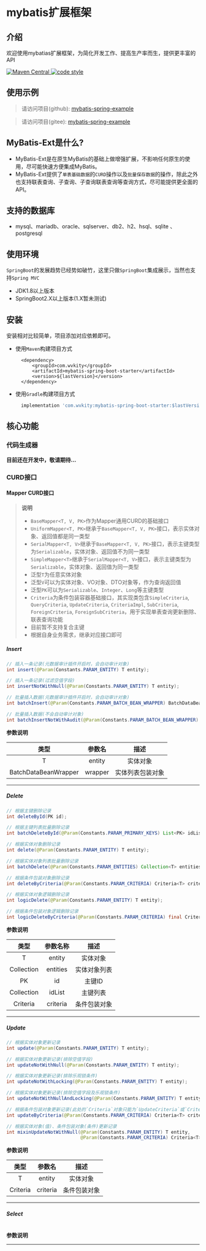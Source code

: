 # mybatis扩展框架

## 介绍
<p align="left">
  欢迎使用mybatias扩展框架，为简化开发工作、提高生产率而生，提供更丰富的API
</p>
<p align="left">
  <a href="https://search.maven.org/#search%7Cga%7C1%7Cg%3A%22com.wvkity">
    <img alt="Maven Central" src="https://img.shields.io/maven-central/v/com.wvkity/mybatis-core">
  </a>
  <a href="https://www.apache.org/licenses/LICENSE-2.0">
    <img alt="code style" src="https://img.shields.io/badge/license-Apache%202-4EB1BA.svg?style=flat-square">
  </a>
</p>

## 使用示例
> 请访问项目(github): [mybatis-spring-example](https://github.com/wvkity/mybatis-spring-example)

> 请访问项目(gitee): [mybatis-spring-example](https://gitee.com/wvkity/mybatis-spring-example)

## MyBatis-Ext是什么?
* MyBatis-Ext是在原生MyBatis的基础上做增强扩展，不影响任何原生的使用，尽可能快速方便集成MyBatis。
* MyBatis-Ext提供了`单表基础数据`的`CURD`操作以及`批量保存数据`的操作，除此之外也支持联表查询、子查询、子查询联表查询等查询方式，尽可能提供更全面的API。

## 支持的数据库
* mysql、mariadb、oracle、sqlserver、db2、h2、hsql、sqlite 、 postgresql

## 使用环境
`SpringBoot`的发展趋势已经势如破竹，这里只做`SpringBoot`集成展示，当然也支持`Spring MVC`
* JDK1.8以上版本
* SpringBoot2.X以上版本(1.X暂未测试)

## 安装
安装相对比较简单，项目添加对应依赖即可。
* 使用`Maven`构建项目方式
  ~~~maven
    <dependency>
        <groupId>com.wvkity</groupId>
        <artifactId>mybatis-spring-boot-starter</artifactId>
        <version>${lastVersion}</version>
    </dependency>
  ~~~
* 使用`Gradle`构建项目方式
  ~~~gradle
    implementation 'com.wvkity:mybatis-spring-boot-starter:$lastVersion'
  ~~~
## 核心功能
### 代码生成器
**目前还在开发中，敬请期待...**

### CURD接口

#### Mapper CURD接口
> **说明**
> * `BaseMapper<T, V, PK>`作为Mapper通用CURD的基础接口
> * `UniformMapper<T, PK>`继承于`BaseMapper<T, V, PK>`接口，表示实体对象、返回值都是同一类型
> * `SerialMapper<T, V>`继承于`BaseMapper<T, V, PK>`接口，表示主键类型为`Serializable`，实体对象、返回值不为同一类型
> * `SimpleMapper<T>`继承于`SerialMapper<T, V>`接口，表示主键类型为`Serializable`，实体对象、返回值为同一类型
> * 泛型`T`为任意实体对象
> * 泛型`V`可以为实体对象、VO对象、DTO对象等，作为查询返回值
> * 泛型`PK`可以为`Serializable`、`Integer`、`Long`等主键类型
>  * `Criteria`为条件包装容器基础接口，其实现类包含`SimpleCriteria`, `QueryCriteria`, `UpdateCriteria`, `CriteriaImpl`, `SubCriteria`, `ForeignCriteria`, `ForeignSubCriteria`，用于实现单表查询更新删除、联表查询功能
> * 目前暂不支持复合主键
> * 根据自身业务需求，继承对应接口即可

##### Insert
~~~java
// 插入一条记录(元数据审计插件开启时，会自动审计对象)
int insert(@Param(Constants.PARAM_ENTITY) T entity);

// 插入一条记录(过滤空值字段)
int insertNotWithNull(@Param(Constants.PARAM_ENTITY) T entity);

// 批量插入数据(元数据审计插件开启时，会自动审计对象)
int batchInsert(@Param(Constants.PARAM_BATCH_BEAN_WRAPPER) BatchDataBeanWrapper<T> wrapper);

// 批量插入数据(不会自动审计对象)
int batchInsertNotWithAudit(@Param(Constants.PARAM_BATCH_BEAN_WRAPPER) BatchDataBeanWrapper<T> wrapper);
~~~

**参数说明**

| 类型 | 参数名 | 描述 |
| :--: | :----: | :--: |
|   T   |    entity    |   实体对象   |
|   BatchDataBeanWrapper<T>   |     wrapper   |   实体列表包装对象   |

------

##### Delete

~~~java
// 根据主键删除记录
int deleteById(PK id);

// 根据主键列表批量删除记录
int batchDeleteById(@Param(Constants.PARAM_PRIMARY_KEYS) List<PK> idList);

// 根据实体对象删除记录
int delete(@Param(Constants.PARAM_ENTITY) T entity);

// 根据实体对象列表批量删除记录
int batchDelete(@Param(Constants.PARAM_ENTITIES) Collection<T> entities);

// 根据条件包装对象删除记录
int deleteByCriteria(@Param(Constants.PARAM_CRITERIA) Criteria<T> criteria);

// 根据实体对象逻辑删除记录
int logicDelete(@Param(Constants.PARAM_ENTITY) T entity);

// 根据条件包装对象逻辑删除记录
int logicDeleteByCriteria(@Param(Constants.PARAM_CRITERIA) final Criteria<T> criteria);
~~~

**参数说明**

|      类型      | 参数名称 |     描述     |
| :------------: | :------: | :----------: |
|       T        |  entity  |   实体对象   |
| Collection<T>  | entities | 实体对象列表 |
|       PK       |    id    |    主键ID    |
| Collection<PK> |  idList  |   主键列表   |
|  Criteria<T>   | criteria | 条件包装对象 |

------

##### Update

~~~java
// 根据实体对象更新记录
int update(@Param(Constants.PARAM_ENTITY) T entity);

// 根据实体对象更新记录(排除空值字段)
int updateNotWithNull(@Param(Constants.PARAM_ENTITY) T entity);

// 根据实体对象更新记录(排除乐观锁条件)
int updateNotWithLocking(@Param(Constants.PARAM_ENTITY) T entity);

// 根据实体对象更新记录(排除空值字段及乐观锁条件)
int updateNotWithNullAndLocking(@Param(Constants.PARAM_ENTITY) T entity);

// 根据条件包装对象更新记录(此处的`Criteria`对象只能为`UpdateCriteria`或`CriteriaImpl`)
int updateByCriteria(@Param(Constants.PARAM_CRITERIA) Criteria<T> criteria);

// 根据实体对象(值)、条件包装对象(条件)更新记录
int mixinUpdateNotWithNull(@Param(Constants.PARAM_ENTITY) T entity,
                           @Param(Constants.PARAM_CRITERIA) Criteria<T> criteria);
~~~

**参数说明**

|    类型     |  参数名  |     描述     |
| :---------: | :------: | :----------: |
|      T      |  entity  |   实体对象   |
| Criteria<T> | criteria | 条件包装对象 |

------

##### Select

~~~java
~~~

**参数说明**

------

